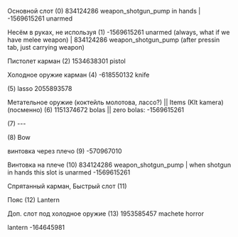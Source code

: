 Основной слот
(0) 834124286 weapon_shotgun_pump in hands  | -1569615261 unarmed 

Несём в руках, не используя
(1) -1569615261 unarmed (always, what if we have melee weapon)  | 834124286 weapon_shotgun_pump (after pressin tab, just carrying weapon)

Пистолет карман
(2) 1534638301 pistol

Холодное оружие карман
(4) -618550132 knife

(5) lasso 2055893578

Метательное оружие (коктейль молотова, лассо?)  ||  Items (KIt kamera)  (посменно)
(6) 1151374672 bolas || zero bolas:  -1569615261

(7) ---

(8) Bow

винтовка через плечо
(9) -570967010

Винтовка на плече
(10) 834124286 weapon_shotgun_pump | when shotgun in hands this slot is unarmed -1569615261

Спрятанный карман, Быстрый слот
(11)

Пояс
(12) Lantern

Доп. слот под холодное оружие
(13) 1953585457 machete horror

lantern
-164645981

